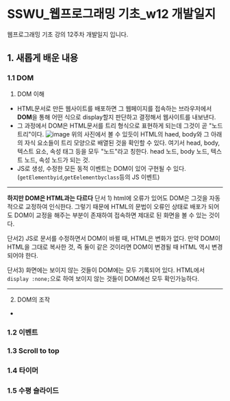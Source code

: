 # SSWU_웹프로그래밍 기초_w12 개발일지
웹프로그래밍 기초 강의 12주차 개발일지 입니다.
       
## 1. 새롭게 배운 내용
### 1.1 DOM

1) DOM 이해
- HTML문서로 만든 웹사이트를 배포하면 그 웹페이지를 접속하는 브라우저에서 **DOM**을 통해 어떤 식으로 display할지 판단하고 결정해서 웹사이트를 내보낸다. 
- 그 과정에서 DOM은 HTML문서를 트리 형식으로 표현하게 되는데 그것이 곧 "노드 트리"이다. 
![image](https://user-images.githubusercontent.com/65717358/119597191-846c0c00-be1b-11eb-9706-f94ee8333298.png)
위의 사진에서 볼 수 있듯이 HTML의 haed, body와 그 아래의 자식 요소들이 트리 모양으로 배열된 것을  확인할 수 있다. 여기서 head, body, 텍스트 요소, 속성 태그 등을 모두 "노드"라고 칭한다. head 노드, body 노드, 텍스트 노드, 속성 노드가 되는 것. 
- JS로 생성, 수정한 모든 동적 이벤트는 DOM이 있어 구현될 수 있다. (`getElementbyid`,`getEelementbyclass`등의 JS 이벤트) 

----

**하지만 DOM은 HTML과는 다르다**
단서 1) html에 오류가 있어도 DOM은 그것을 자동적으로 교정하여 인식한다. 그렇기 때문에 HTML의 문법이 오류인 상태로 배포가 되어도 DOM이 교정을 해주는 부분이 존재하여 접속하면 제대로 된 화면을 볼 수 있는 것이다. 

단서2) JS로 문서를 수정하면서 DOM이 바뀔 때, HTML은 변화가 없다. 만약 DOM이 HTML을 그대로 복사한 것, 즉 둘이 같은 것이라면 DOM이 변경될 때 HTML 역시 변경되어야 한다. 

단서3) 화면에는 보이지 않는 것들이 DOM에는 모두 기록되어 있다. HTML에서 `display :none;`으로 하여 보이지 않는 것들이 DOM에선 모두 확인가능하다. 

----  

2) DOM의 조작 

-
### 1.2 이벤트
### 1.3 Scroll to top 
### 1.4 타이머
### 1.5 수평 슬라이드 
